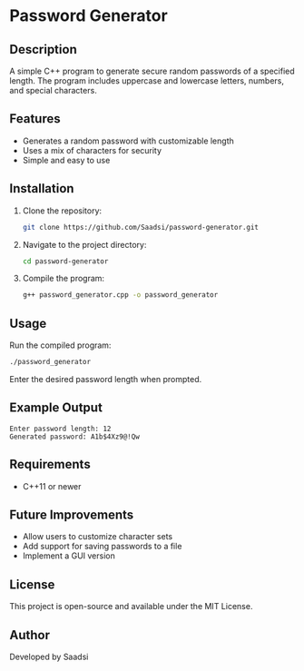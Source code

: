 # Password Generator

## Description
A simple C++ program to generate secure random passwords of a specified length. The program includes uppercase and lowercase letters, numbers, and special characters.

## Features
- Generates a random password with customizable length
- Uses a mix of characters for security
- Simple and easy to use

## Installation
1. Clone the repository:
   ```bash
   git clone https://github.com/Saadsi/password-generator.git
   ```
2. Navigate to the project directory:
   ```bash
   cd password-generator
   ```
3. Compile the program:
   ```bash
   g++ password_generator.cpp -o password_generator
   ```

## Usage
Run the compiled program:
```bash
./password_generator
```
Enter the desired password length when prompted.

## Example Output
```
Enter password length: 12
Generated password: A1b$4Xz9@!Qw
```

## Requirements
- C++11 or newer

## Future Improvements
- Allow users to customize character sets
- Add support for saving passwords to a file
- Implement a GUI version

## License
This project is open-source and available under the MIT License.

## Author
Developed by Saadsi


